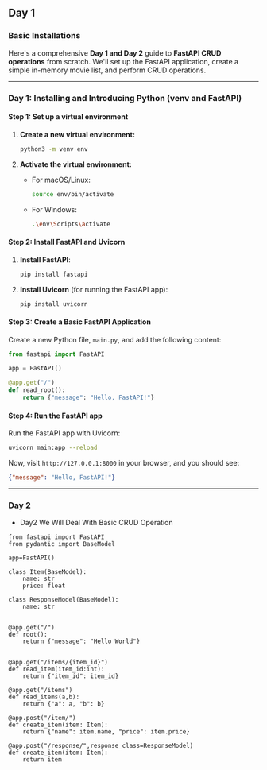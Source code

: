 ## Day 1

### Basic Installations
Here's a comprehensive **Day 1 and Day 2** guide to **FastAPI CRUD operations** from scratch. We'll set up the FastAPI application, create a simple in-memory movie list, and perform CRUD operations.

---

### **Day 1: Installing and Introducing Python (venv and FastAPI)**

#### Step 1: Set up a virtual environment

1. **Create a new virtual environment:**
   ```bash
   python3 -m venv env
   ```

2. **Activate the virtual environment:**
   - For macOS/Linux:
     ```bash
     source env/bin/activate
     ```
   - For Windows:
     ```bash
     .\env\Scripts\activate
     ```

#### Step 2: Install FastAPI and Uvicorn

1. **Install FastAPI**:
   ```bash
   pip install fastapi
   ```

2. **Install Uvicorn** (for running the FastAPI app):
   ```bash
   pip install uvicorn
   ```

#### Step 3: Create a Basic FastAPI Application

Create a new Python file, `main.py`, and add the following content:

```python
from fastapi import FastAPI

app = FastAPI()

@app.get("/")
def read_root():
    return {"message": "Hello, FastAPI!"}
```

#### Step 4: Run the FastAPI app

Run the FastAPI app with Uvicorn:

```bash
uvicorn main:app --reload
```

Now, visit `http://127.0.0.1:8000` in your browser, and you should see:
```json
{"message": "Hello, FastAPI!"}
```

---

### Day 2
- Day2 We Will Deal With Basic CRUD Operation

```fastapi
from fastapi import FastAPI
from pydantic import BaseModel

app=FastAPI()

class Item(BaseModel):
    name: str
    price: float

class ResponseModel(BaseModel):
    name: str


@app.get("/")
def root():
    return {"message": "Hello World"}


@app.get("/items/{item_id}")
def read_item(item_id:int):
    return {"item_id": item_id}

@app.get("/items")
def read_items(a,b):
    return {"a": a, "b": b}

@app.post("/item/")
def create_item(item: Item):
    return {"name": item.name, "price": item.price}

@app.post("/response/",response_class=ResponseModel)
def create_item(item: Item):
    return item
```

